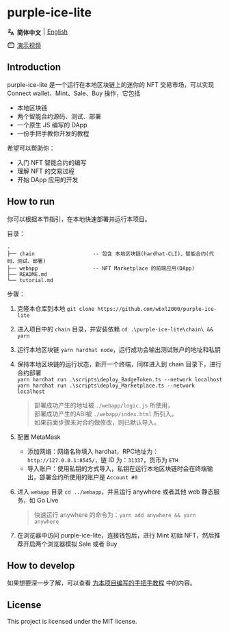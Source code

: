 # purple-ice-lite

<div style="display: flex; margin: 10px 0;">
<svg style="width: 18px; margin-right: 5px;" xmlns="http://www.w3.org/2000/svg" class="icon icon-tabler icon-tabler-language" width="24" height="24" viewBox="0 0 24 24" stroke-width="2" stroke="currentColor" fill="none" stroke-linecap="round" stroke-linejoin="round">
   <path stroke="none" d="M0 0h24v24H0z" fill="none"></path>
   <path d="M4 5h7"></path>
   <path d="M9 3v2c0 4.418 -2.239 8 -5 8"></path>
   <path d="M5 9c0 2.144 2.952 3.908 6.7 4"></path>
   <path d="M12 20l4 -9l4 9"></path>
   <path d="M19.1 18h-6.2"></path>
</svg>
<b> 简体中文 </b>
<span style="margin: 0 5px;"> | </span> 
<a href="https://github.com/wbxl2000/purple-ice-lite/blob/main/README.md"> English</a> 
</div>

<div style="display: flex; margin: 10px 0;">
<svg style="width: 18px; margin-right: 5px;" xmlns="http://www.w3.org/2000/svg" class="icon icon-tabler icon-tabler-brand-bilibili" width="24" height="24" viewBox="0 0 24 24" stroke-width="2" stroke="currentColor" fill="none" stroke-linecap="round" stroke-linejoin="round">
   <path stroke="none" d="M0 0h24v24H0z" fill="none"></path>
   <path d="M3 10a4 4 0 0 1 4 -4h10a4 4 0 0 1 4 4v6a4 4 0 0 1 -4 4h-10a4 4 0 0 1 -4 -4v-6z"></path>
   <path d="M8 3l2 3"></path>
   <path d="M16 3l-2 3"></path>
   <path d="M9 13v-2"></path>
   <path d="M15 11v2"></path>
</svg>
<a href="https://www.bilibili.com/video/BV1uU4y117U1/"> 演示视频</a> 
</div>

## Introduction

purple-ice-lite 是一个运行在本地区块链上的迷你的 NFT 交易市场，可以实现 Connect wallet、Mint、Sale、Buy 操作，它包括

- 本地区块链
- 两个智能合约源码、测试、部署
- 一个原生 JS 编写的 DApp
- 一份手把手教你开发的教程

希望可以帮助你：

- 入门 NFT 智能合约的编写
- 理解 NFT 的交易过程
- 开始 DApp 应用的开发

## How to run

你可以根据本节指引，在本地快速部署并运行本项目。

目录：

```plain
.
├── chain                   -- 包含 本地区块链(hardhat-CLI)、智能合约(代码、测试、部署)
├── webapp                  -- NFT Marketplace 的前端应用(DApp)
├── README.md  
└── tutorial.md 
```

步骤：

1. 克隆本仓库到本地 `git clone https://github.com/wbxl2000/purple-ice-lite`
2. 进入项目中的 `chain` 目录，并安装依赖 `cd .\purple-ice-lite\chain\ && yarn`
3. 运行本地区块链 `yarn hardhat node`，运行成功会输出测试账户的地址和私钥
4. 保持本地区块链的运行状态，新开一个终端，同样进入到 chain 目录下，进行合约部署</br>
    `yarn hardhat run .\scripts\deploy_BadgeToken.ts --network localhost`</br>
    `yarn hardhat run .\scripts\deploy_Marketplace.ts --network localhost`</br>

    > 部署成功产生的地址被 `./webapp/logic.js` 所使用，</br>
    > 部署成功产生的ABI被 `./webapp/index.html` 所引入。</br>
    > 如果前面步骤未对合约做修改，则已默认导入。

5. 配置 MetaMask
   - 添加网络：网络名称填入 hardhat，RPC地址为：`http://127.0.0.1:8545/`，链 ID 为：`31337`，货币为 `ETH`
   - 导入账户：使用私钥的方式导入，私钥在运行本地区块链时会在终端输出，部署合约所使用的账户是 `Account #0`

6. 进入 `webapp` 目录 `cd ../webapp`，并且运行 anywhere 或者其他 web 静态服务，如 Go Live
    > 快速运行 anywhere 的命令为：`yarn add anywhere && yarn anywhere`

7. 在浏览器中访问 purple-ice-lite，连接钱包后，进行 Mint 初始 NFT，然后推荐开启两个浏览器模拟 Sale 或者 Buy

## How to develop

如果想要深一步了解，可以查看 [为本项目编写的手把手教程](./tutorial.zh.md) 中的内容。

## License

This project is licensed under the MIT license.
